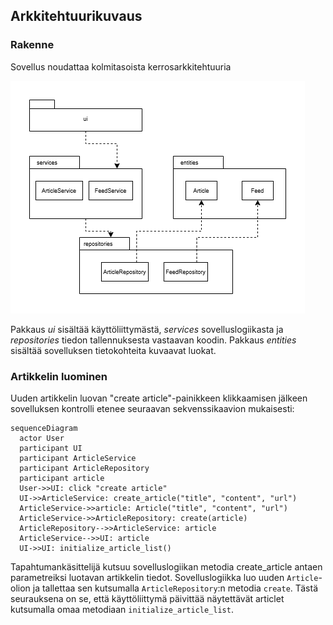 ## Arkkitehtuurikuvaus

### Rakenne

Sovellus noudattaa kolmitasoista kerrosarkkitehtuuria

![Pakkausrakenne](./kuvat/pakkauskaavio.png)

Pakkaus _ui_ sisältää käyttöliittymästä, _services_ sovelluslogiikasta ja _repositories_ tiedon tallennuksesta vastaavan koodin. Pakkaus _entities_ sisältää sovelluksen tietokohteita kuvaavat luokat.

### Artikkelin luominen

Uuden artikkelin luovan "create article"-painikkeen klikkaamisen jälkeen sovelluksen kontrolli etenee seuraavan sekvenssikaavion mukaisesti:

```mermaid
sequenceDiagram
  actor User
  participant UI
  participant ArticleService
  participant ArticleRepository
  participant article
  User->>UI: click "create article"
  UI->>ArticleService: create_article("title", "content", "url")
  ArticleService->>article: Article("title", "content", "url")
  ArticleService->>ArticleRepository: create(article)
  ArticleRepository-->>ArticleService: article
  ArticleService-->>UI: article
  UI->>UI: initialize_article_list()
```

Tapahtumankäsittelijä kutsuu sovelluslogiikan metodia create_article antaen parametreiksi luotavan artikkelin tiedot. Sovelluslogiikka luo uuden `Article`-olion ja tallettaa sen kutsumalla `ArticleRepository`:n metodia `create`. Tästä seurauksena on se, että käyttöliittymä päivittää näytettävät articlet kutsumalla omaa metodiaan `initialize_article_list`.
